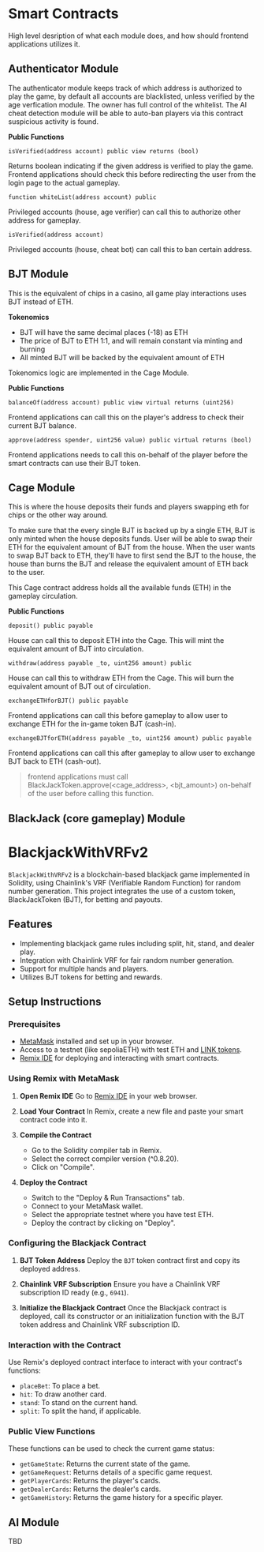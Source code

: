 # Smart Contracts

High level desription of what each module does, and how should frontend applications utilizes it.

## Authenticator Module

The authenticator module keeps track of which address is authorized to play the game, by default all accounts are blacklisted,
 unless verified by the age verfication module. The owner has full control of the whitelist.
The AI cheat detection module will be able to auto-ban players via this contract suspicious activity is found.

**Public Functions**

```
isVerified(address account) public view returns (bool)
```
Returns boolean indicating if the given address is verified to play the game. 
Frontend applications should check this before redirecting the user from the login page to the actual gameplay.

```
function whiteList(address account) public
```
Privileged accounts (house, age verifier) can call this to authorize other address for gameplay.


```
isVerified(address account)
```
Privileged accounts (house, cheat bot) can call this to ban certain address.


## BJT Module
This is the equivalent of chips in a casino, all game 
play interactions uses BJT instead of ETH.

**Tokenomics**

- BJT will have the same decimal places (-18) as ETH
- The price of BJT to ETH 1:1, and will remain constant via minting and burning
- All minted BJT will be backed by the equivalent amount of ETH

Tokenomics logic are implemented in the Cage Module.

**Public Functions**

```
balanceOf(address account) public view virtual returns (uint256)
```
Frontend applications can call this on the player's address to check their current BJT balance.

```
approve(address spender, uint256 value) public virtual returns (bool)
```
Frontend applications needs to call this on-behalf of the player before the smart contracts can use their BJT token. 


## Cage Module

This is where the house deposits their funds and players swapping
eth for chips or the other way around.

To make sure that the every single BJT is backed up by a single ETH,
BJT is only minted when the house deposits funds. User will be able to swap
their ETH for the equivalent amount of BJT from the house. When the user
wants to swap BJT back to ETH, they'll have to first send the BJT to the house,
the house than burns the BJT and release the equivalent amount of ETH back to the user.

This Cage contract address holds all the available funds (ETH) in the gameplay circulation. 

**Public Functions**

```
deposit() public payable
```
House can call this to deposit ETH into the Cage. 
This will mint the equivalent amount of BJT into circulation.

```
withdraw(address payable _to, uint256 amount) public
```
House can call this to withdraw ETH from the Cage.
This will burn the equivalent amount of BJT out of circulation.

```
exchangeETHforBJT() public payable
```
Frontend applications can call this before gameplay to allow user to exchange ETH for the in-game token BJT (cash-in).

```
exchangeBJTforETH(address payable _to, uint256 amount) public payable
```
Frontend applications can call this after gameplay to allow user to exchange BJT back to ETH (cash-out).

> frontend applications must call BlackJackToken.approve(<cage_address>, <bjt_amount>) on-behalf of the user before calling this function.

## BlackJack (core gameplay) Module

# BlackjackWithVRFv2

`BlackjackWithVRFv2` is a blockchain-based blackjack game implemented in Solidity, using Chainlink's VRF (Verifiable Random Function) for random number generation. This project integrates the use of a custom token, BlackJackToken (BJT), for betting and payouts.

## Features

- Implementing blackjack game rules including split, hit, stand, and dealer play.
- Integration with Chainlink VRF for fair random number generation.
- Support for multiple hands and players.
- Utilizes BJT tokens for betting and rewards.

## Setup Instructions

### Prerequisites

- [MetaMask](https://metamask.io) installed and set up in your browser.
- Access to a testnet (like sepoliaETH) with test ETH and [LINK tokens](https://faucets.chain.link/sepolia).
- [Remix IDE](http://remix.ethereum.org) for deploying and interacting with smart contracts.

### Using Remix with MetaMask

1. **Open Remix IDE**
   Go to [Remix IDE](http://remix.ethereum.org) in your web browser.

2. **Load Your Contract**
   In Remix, create a new file and paste your smart contract code into it.

3. **Compile the Contract**
   - Go to the Solidity compiler tab in Remix.
   - Select the correct compiler version (^0.8.20).
   - Click on "Compile".

4. **Deploy the Contract**
   - Switch to the "Deploy & Run Transactions" tab.
   - Connect to your MetaMask wallet.
   - Select the appropriate testnet where you have test ETH.
   - Deploy the contract by clicking on "Deploy".

### Configuring the Blackjack Contract

1. **BJT Token Address**
   Deploy the `BJT` token contract first and copy its deployed address.

2. **Chainlink VRF Subscription**
   Ensure you have a Chainlink VRF subscription ID ready (e.g., `6941`).

3. **Initialize the Blackjack Contract**
   Once the Blackjack contract is deployed, call its constructor or an initialization function with the BJT token address and Chainlink VRF subscription ID.

### Interaction with the Contract

Use Remix's deployed contract interface to interact with your contract's functions:

- `placeBet`: To place a bet.
- `hit`: To draw another card.
- `stand`: To stand on the current hand.
- `split`: To split the hand, if applicable.

### Public View Functions

These functions can be used to check the current game status:

- `getGameState`: Returns the current state of the game.
- `getGameRequest`: Returns details of a specific game request.
- `getPlayerCards`: Returns the player's cards.
- `getDealerCards`: Returns the dealer's cards.
- `getGameHistory`: Returns the game history for a specific player.



## AI Module

TBD
